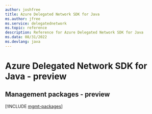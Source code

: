 ```yaml
---
author: joshfree
title: Azure Delegated Network SDK for Java
ms.author: jfree
ms.service: delegatednetwork
ms.topic: reference
description: Reference for Azure Delegated Network SDK for Java
ms.data: 08/31/2022
ms.devlang: java
---
```

# Azure Delegated Network SDK for Java - preview

## Management packages - preview
[!INCLUDE [mgmt-packages](delegated-network-mgmt-index.md)]